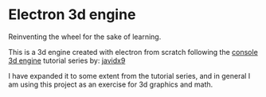 # Electron 3d engine

Reinventing the wheel for the sake of learning.

This is a 3d engine created with electron from scratch following the [console 3d engine](https://www.youtube.com/watch?v=ih20l3pJoeU) tutorial series by: [javidx9](https://github.com/OneLoneCoder)

I have expanded it to some extent from the tutorial series, and in general I am using this project as an exercise for 3d graphics and math.

